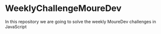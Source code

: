 # WeeklyChallengeMoureDev
In this repository we are going to solve the weekly MoureDev challenges in JavaScript
